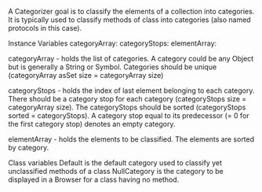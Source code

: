A Categorizer goal is to classify the elements of a collection into categories.
It is typically used to classify methods of class into categories (also named protocols in this case).

Instance Variables
	categoryArray:		<SequenceableCollection of: Object>
	categoryStops:		<SequenceableCollection of: Integer>
	elementArray:		<SequenceableCollection of: Object>

categoryArray
	- holds the list of categories.
	A category could be any Object but is generally a String or Symbol.
	Categories should be unique (categoryArray asSet size = categoryArray size)

categoryStops
	- holds the index of last element belonging to each category.
	There should be a category stop for each category (categoryStops size = categoryArray size).
	The categoryStops should be sorted (categoryStops sorted = categoryStops).
	A category stop equal to its predecessor (= 0 for the first category stop) denotes an empty category.

elementArray
	- holds the elements to be classified. The elements are sorted by category.

Class variables
	Default is the default category used to classify yet unclassified methods of a class
	NullCategory is the category to be displayed in a Browser for a class having no method.
